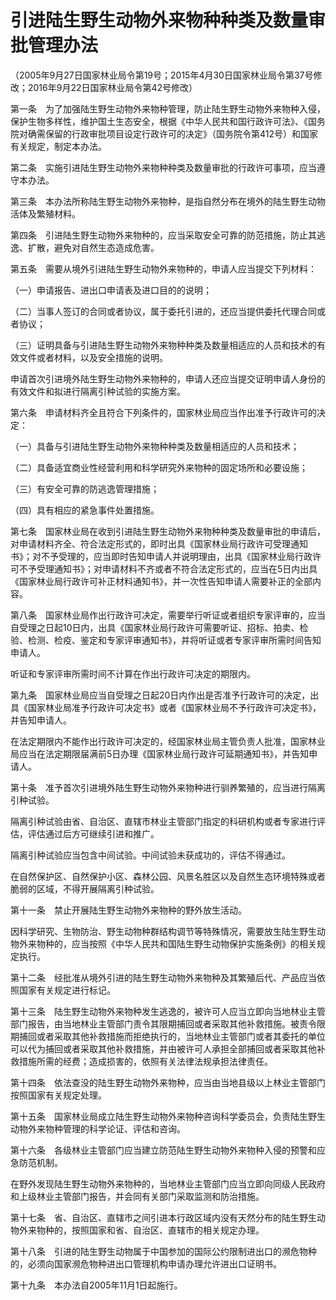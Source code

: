 # 引进陆生野生动物外来物种种类及数量审批管理办法

（2005年9月27日国家林业局令第19号；2015年4月30日国家林业局令第37号修改；2016年9月22日国家林业局令第42号修改）



第一条　为了加强陆生野生动物外来物种管理，防止陆生野生动物外来物种入侵，保护生物多样性，维护国土生态安全，根据《中华人民共和国行政许可法》、《国务院对确需保留的行政审批项目设定行政许可的决定》（国务院令第412号）和国家有关规定，制定本办法。

第二条　实施引进陆生野生动物外来物种种类及数量审批的行政许可事项，应当遵守本办法。

第三条　本办法所称陆生野生动物外来物种，是指自然分布在境外的陆生野生动物活体及繁殖材料。

第四条　引进陆生野生动物外来物种的，应当采取安全可靠的防范措施，防止其逃逸、扩散，避免对自然生态造成危害。

第五条　需要从境外引进陆生野生动物外来物种的，申请人应当提交下列材料：

（一）申请报告、进出口申请表及进口目的的说明；

（二）当事人签订的合同或者协议，属于委托引进的，还应当提供委托代理合同或者协议；

（三）证明具备与引进陆生野生动物外来物种种类及数量相适应的人员和技术的有效文件或者材料，以及安全措施的说明。

申请首次引进境外陆生野生动物外来物种的，申请人还应当提交证明申请人身份的有效文件和拟进行隔离引种试验的实施方案。

第六条　申请材料齐全且符合下列条件的，国家林业局应当作出准予行政许可的决定：

（一）具备与引进陆生野生动物外来物种种类及数量相适应的人员和技术；

（二）具备适宜商业性经营利用和科学研究外来物种的固定场所和必要设施；

（三）有安全可靠的防逃逸管理措施；

（四）具有相应的紧急事件处置措施。

第七条　国家林业局在收到引进陆生野生动物外来物种种类及数量审批的申请后，对申请材料齐全、符合法定形式的，即时出具《国家林业局行政许可受理通知书》；对不予受理的，应当即时告知申请人并说明理由，出具《国家林业局行政许可不予受理通知书》；对申请材料不齐或者不符合法定形式的，应当在5日内出具《国家林业局行政许可补正材料通知书》，并一次性告知申请人需要补正的全部内容。

第八条　国家林业局作出行政许可决定，需要举行听证或者组织专家评审的，应当自受理之日起10日内，出具《国家林业局行政许可需要听证、招标、拍卖、检验、检测、检疫、鉴定和专家评审通知书》，并将听证或者专家评审所需时间告知申请人。

听证和专家评审所需时间不计算在作出行政许可决定的期限内。

第九条　国家林业局应当自受理之日起20日内作出是否准予行政许可的决定，出具《国家林业局准予行政许可决定书》或者《国家林业局不予行政许可决定书》，并告知申请人。

在法定期限内不能作出行政许可决定的，经国家林业局主管负责人批准，国家林业局应当在法定期限届满前5日办理《国家林业局行政许可延期通知书》，并告知申请人。

第十条　准予首次引进境外陆生野生动物外来物种进行驯养繁殖的，应当进行隔离引种试验。

隔离引种试验由省、自治区、直辖市林业主管部门指定的科研机构或者专家进行评估，评估通过后方可继续引进和推广。

隔离引种试验应当包含中间试验。中间试验未获成功的，评估不得通过。

在自然保护区、自然保护小区、森林公园、风景名胜区以及自然生态环境特殊或者脆弱的区域，不得开展隔离引种试验。

第十一条　禁止开展陆生野生动物外来物种的野外放生活动。

因科学研究、生物防治、野生动物种群结构调节等特殊情况，需要放生陆生野生动物外来物种的，应当按照《中华人民共和国陆生野生动物保护实施条例》的相关规定执行。

第十二条　经批准从境外引进的陆生野生动物外来物种及其繁殖后代、产品应当依照国家有关规定进行标记。

第十三条　陆生野生动物外来物种发生逃逸的，被许可人应当立即向当地林业主管部门报告，由当地林业主管部门责令其限期捕回或者采取其他补救措施。被责令限期捕回或者采取其他补救措施而拒绝执行的，当地林业主管部门或者其委托的单位可以代为捕回或者采取其他补救措施，并由被许可人承担全部捕回或者采取其他补救措施所需的经费；造成损害的，依照有关法律法规承担法律责任。

第十四条　依法查没的陆生野生动物外来物种，应当由当地县级以上林业主管部门按照国家有关规定处理。

第十五条　国家林业局成立陆生野生动物外来物种咨询科学委员会，负责陆生野生动物外来物种管理的科学论证、评估和咨询。

第十六条　各级林业主管部门应当建立防范陆生野生动物外来物种入侵的预警和应急防范机制。

在野外发现陆生野生动物外来物种的，当地林业主管部门应当立即向同级人民政府和上级林业主管部门报告，并会同有关部门采取监测和防治措施。

第十七条　省、自治区、直辖市之间引进本行政区域内没有天然分布的陆生野生动物外来物种的，按照国家和省、自治区、直辖市的相关规定办理。

第十八条　引进的陆生野生动物属于中国参加的国际公约限制进出口的濒危物种的，必须向国家濒危物种进出口管理机构申请办理允许进出口证明书。

第十九条　本办法自2005年11月1日起施行。